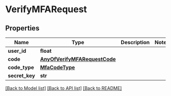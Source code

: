 # VerifyMFARequest

## Properties
Name | Type | Description | Notes
------------ | ------------- | ------------- | -------------
**user_id** | **float** |  | 
**code** | [**AnyOfVerifyMFARequestCode**](AnyOfVerifyMFARequestCode.md) |  | 
**code_type** | [**MfaCodeType**](MfaCodeType.md) |  | 
**secret_key** | **str** |  | 

[[Back to Model list]](../README.md#documentation-for-models) [[Back to API list]](../README.md#documentation-for-api-endpoints) [[Back to README]](../README.md)

